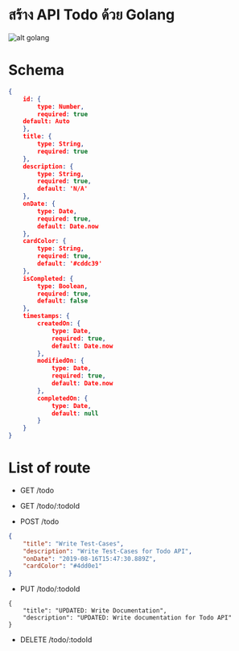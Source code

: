 # สร้าง API Todo ด้วย Golang

![alt golang](https://www.freecodecamp.org/news/content/images/2021/10/golang.png)

# Schema

```json
{
    id: {
        type: Number,
        required: true
	default: Auto
    },
    title: {
        type: String,
        required: true
    },
    description: {
        type: String,
        required: true,
        default: 'N/A'
    },
    onDate: {
        type: Date,
        required: true,
        default: Date.now
    },
    cardColor: {
        type: String,
        required: true,
        default: '#cddc39'
    },
    isCompleted: {
        type: Boolean,
        required: true,
        default: false
    },
    timestamps: {
        createdOn: {
            type: Date,
            required: true,
            default: Date.now
        },
        modifiedOn: {
            type: Date,
            required: true,
            default: Date.now
        },
        completedOn: {
            type: Date,
            default: null
        }
    }
}
```

# List of route

- GET /todo

- GET /todo/:todoId

- POST /todo

```json
{
    "title": "Write Test-Cases",
    "description": "Write Test-Cases for Todo API",
    "onDate": "2019-08-16T15:47:30.889Z",
    "cardColor": "#4dd0e1"
}
```

- PUT /todo/:todoId

```
{
    "title": "UPDATED: Write Documentation",
    "description": "UPDATED: Write documentation for Todo API"
}
```

- DELETE /todo/:todoId
